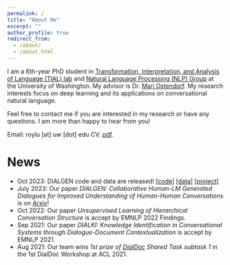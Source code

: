 ```yaml
---
permalink: /
title: "About Me"
excerpt: ""
author_profile: true
redirect_from:
  - /about/
  - /about.html
---
```


I am a 6th-year PhD student in <a href="http://tial-uw.github.io/">Transformation, Interpretation, and Analysis of Language (TIAL) lab</a> and <a href="https://nlp.washington.edu/">Natural Language Processing (NLP) Group</a> at the University of Washington. My advisor is Dr. <a href="https://people.ece.uw.edu/ostendorf/" >Mari Ostendorf</a>. My research interests focus on deep learning and its applications on conversational natural language.

Feel free to contact me if you are interested in my research or have any questions. I am more than happy to hear from you!

Email: roylu [at] uw [dot] edu
CV: <a href="files/boru_roylu.pdf" target="_blank">pdf</a>.

News
========
* Oct 2023: DIALGEN code and data are released! [[code]](https://github.com/boru-roylu/DialGenModel/tree/main) [[data]](https://github.com/boru-roylu/DialGenModel/tree/main/dialgen_data/v1.0) [[project]](https://nlp.borulu.com/DialGen/)
* July 2023: Our paper *DIALGEN: Collaborative Human-LM Generated Dialogues for Improved Understanding of Human-Human Conversations* is on [Arxiv](https://arxiv.org/abs/2307.07047)!
* Oct 2022: Our paper *Unsupervised Learning of Hierarchical Conversation Structure* is accept by EMNLP 2022 Findings.
* Sep 2021: Our paper *DIALKI: Knowledge Identification in Conversational Systems through Dialogue-Document Contextualization* is accept by EMNLP 2021.
* Aug 2021: Our team wins *1st prize of [DialDoc](https://doc2dial.github.io/) Shared Task subtask 1* in the 1st DialDoc Workshop at ACL 2021.
